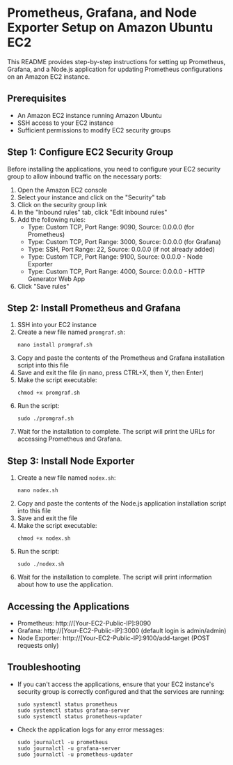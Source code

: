 # Prometheus, Grafana, and Node Exporter Setup on Amazon Ubuntu EC2

This README provides step-by-step instructions for setting up Prometheus, Grafana, and a Node.js application for updating Prometheus configurations on an Amazon EC2 instance.

## Prerequisites

- An Amazon EC2 instance running Amazon Ubuntu 
- SSH access to your EC2 instance
- Sufficient permissions to modify EC2 security groups

## Step 1: Configure EC2 Security Group

Before installing the applications, you need to configure your EC2 security group to allow inbound traffic on the necessary ports:

1. Open the Amazon EC2 console
2. Select your instance and click on the "Security" tab
3. Click on the security group link
4. In the "Inbound rules" tab, click "Edit inbound rules"
5. Add the following rules:
   - Type: Custom TCP, Port Range: 9090, Source: 0.0.0.0 (for Prometheus)
   - Type: Custom TCP, Port Range: 3000, Source: 0.0.0.0 (for Grafana)
   - Type: SSH, Port Range: 22, Source: 0.0.0.0 (if not already added)
   - Type: Custom TCP, Port Range: 9100, Source: 0.0.0.0 - Node Exporter
   - Type: Custom TCP, Port Range: 4000, Source: 0.0.0.0 - HTTP Generator Web App 
6. Click "Save rules"

## Step 2: Install Prometheus and Grafana

1. SSH into your EC2 instance
2. Create a new file named `promgraf.sh`:
   ```
   nano install promgraf.sh
   ```
3. Copy and paste the contents of the Prometheus and Grafana installation script into this file
4. Save and exit the file (in nano, press CTRL+X, then Y, then Enter)
5. Make the script executable:
   ```
   chmod +x promgraf.sh
   ```
6. Run the script:
   ```
   sudo ./promgraf.sh
   ```
7. Wait for the installation to complete. The script will print the URLs for accessing Prometheus and Grafana.

## Step 3: Install Node Exporter

1. Create a new file named `nodex.sh`:
   ```
   nano nodex.sh
   ```
2. Copy and paste the contents of the Node.js application installation script into this file
3. Save and exit the file
4. Make the script executable:
   ```
   chmod +x nodex.sh
   ```
5. Run the script:
   ```
   sudo ./nodex.sh
   ```
6. Wait for the installation to complete. The script will print information about how to use the application.

## Accessing the Applications

- Prometheus: http://[Your-EC2-Public-IP]:9090
- Grafana: http://[Your-EC2-Public-IP]:3000 (default login is admin/admin)
- Node Exporter: http://[Your-EC2-Public-IP]:9100/add-target (POST requests only)

## Troubleshooting

- If you can't access the applications, ensure that your EC2 instance's security group is correctly configured and that the services are running:
  ```
  sudo systemctl status prometheus
  sudo systemctl status grafana-server
  sudo systemctl status prometheus-updater
  ```
- Check the application logs for any error messages:
  ```
  sudo journalctl -u prometheus
  sudo journalctl -u grafana-server
  sudo journalctl -u prometheus-updater
  ```

